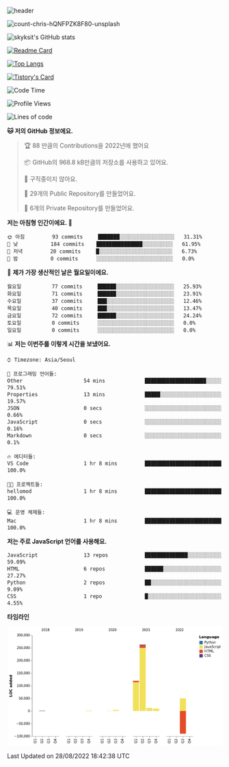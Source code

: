 <!-- Header -->
![header](https://capsule-render.vercel.app/api?type=waving&color=auto&text=Hi%20there👋&textBg=true&animation=twinkling&fontSize=40)

<!-- title image -->
![count-chris-hQNFPZK8F80-unsplash](https://user-images.githubusercontent.com/20593462/186829883-69329c21-f07c-49b2-a545-bfd851b7c943.jpg)

<!-- github stats -->
![skyksit's GitHub stats](https://github-readme-stats.vercel.app/api?username=skyksit&show_icons=true&theme=radical)

[![Readme Card](https://github-readme-stats.vercel.app/api/pin/?username=skyksit&repo=react-native-todo-app-tdd&theme=radical)](https://github.com/skyksit/react-native-todo-app-tdd)

[![Top Langs](https://github-readme-stats.vercel.app/api/top-langs/?username=skyksit&layout=compact&theme=radical)](https://github.com/skyksit/)

[![Tistory's Card](https://github-readme-tistory-card.vercel.app/api/badge?name=skyksit&theme=kakao)](https://github.com/skyksit/)

<!--START_SECTION:waka-->
![Code Time](http://img.shields.io/badge/Code%20Time-1%20hr%208%20mins-blue)

![Profile Views](http://img.shields.io/badge/Profile%20Views-86-blue)

![Lines of code](https://img.shields.io/badge/%EC%A0%80%EB%8A%94%20%EC%97%AC%ED%83%9C%EA%B9%8C%EC%A7%80%20-371%20Thousand%20%EC%A4%84%EC%9D%98%20%EC%BD%94%EB%93%9C%EB%A5%BC%20%EC%9E%91%EC%84%B1%ED%96%88%EC%96%B4%EC%9A%94.-blue)

**🐱 저의 GitHub 정보에요.** 

> 🏆 88 만큼의 Contributions을 2022년에 했어요
 > 
> 📦 GitHub의 968.8 kB만큼의 저장소를 사용하고 있어요. 
 > 
> 🚫 구직중이지 않아요.
 > 
> 📜 29개의 Public Repository를 만들었어요. 
 > 
> 🔑 6개의 Private Repository를 만들었어요.  
 > 
**저는 아침형 인간이에요. 🐤** 

```text
🌞 아침         93 commits     ███████░░░░░░░░░░░░░░░░░░   31.31% 
🌆 낮　         184 commits    ███████████████░░░░░░░░░░   61.95% 
🌃 저녁         20 commits     █░░░░░░░░░░░░░░░░░░░░░░░░   6.73% 
🌙 밤　         0 commits      ░░░░░░░░░░░░░░░░░░░░░░░░░   0.0%

```
📅 **제가 가장 생산적인 날은 월요일이에요.** 

```text
월요일          77 commits     ██████░░░░░░░░░░░░░░░░░░░   25.93% 
화요일          71 commits     ██████░░░░░░░░░░░░░░░░░░░   23.91% 
수요일          37 commits     ███░░░░░░░░░░░░░░░░░░░░░░   12.46% 
목요일          40 commits     ███░░░░░░░░░░░░░░░░░░░░░░   13.47% 
금요일          72 commits     ██████░░░░░░░░░░░░░░░░░░░   24.24% 
토요일          0 commits      ░░░░░░░░░░░░░░░░░░░░░░░░░   0.0% 
일요일          0 commits      ░░░░░░░░░░░░░░░░░░░░░░░░░   0.0%

```


📊 **저는 이번주를 이렇게 시간을 보냈어요.** 

```text
⌚︎ Timezone: Asia/Seoul

💬 프로그래밍 언어들: 
Other                    54 mins             ████████████████████░░░░░   79.51% 
Properties               13 mins             █████░░░░░░░░░░░░░░░░░░░░   19.57% 
JSON                     0 secs              ░░░░░░░░░░░░░░░░░░░░░░░░░   0.66% 
JavaScript               0 secs              ░░░░░░░░░░░░░░░░░░░░░░░░░   0.16% 
Markdown                 0 secs              ░░░░░░░░░░░░░░░░░░░░░░░░░   0.1%

🔥 에디터들: 
VS Code                  1 hr 8 mins         █████████████████████████   100.0%

🐱‍💻 프로젝트들: 
hellomod                 1 hr 8 mins         █████████████████████████   100.0%

💻 운영 체제들: 
Mac                      1 hr 8 mins         █████████████████████████   100.0%

```

**저는 주로 JavaScript 언어를 사용해요.** 

```text
JavaScript               13 repos            ██████████████░░░░░░░░░░░   59.09% 
HTML                     6 repos             ██████░░░░░░░░░░░░░░░░░░░   27.27% 
Python                   2 repos             ██░░░░░░░░░░░░░░░░░░░░░░░   9.09% 
CSS                      1 repo              █░░░░░░░░░░░░░░░░░░░░░░░░   4.55%

```


**타임라인**

![Chart not found](https://raw.githubusercontent.com/skyksit/skyksit/main/charts/bar_graph.png) 


 Last Updated on 28/08/2022 18:42:38 UTC
<!--END_SECTION:waka-->

<!--
**skyksit/skyksit** is a ✨ _special_ ✨ repository because its `README.md` (this file) appears on your GitHub profile.

Here are some ideas to get you started:

- 🔭 I’m currently working on ...
- 🌱 I’m currently learning ...
- 👯 I’m looking to collaborate on ...
- 🤔 I’m looking for help with ...
- 💬 Ask me about ...
- 📫 How to reach me: ...
- 😄 Pronouns: ...
- ⚡ Fun fact: ...
-->
